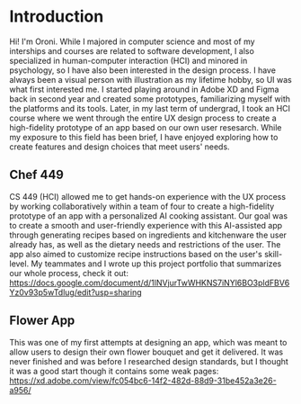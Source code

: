 # Introduction
Hi! I'm Oroni. While I majored in computer science and most of my interships and courses are related to software development, I also specialized in human-computer interaction (HCI) and minored in psychology, so I have also been interested in the design process. I have always been a visual person with illustration as my lifetime hobby, so UI was what first interested me. I started playing around in Adobe XD and Figma back in second year and created some prototypes, familiarizing myself with the platforms and its tools. Later, in my last term of undergrad, I took an HCI course where we went through the entire UX design process to create a high-fidelity prototype of an app based on our own user resesarch. While my exposure to this field has been brief, I have enjoyed exploring how to create features and design choices that meet users' needs.

## Chef 449

CS 449 (HCI) allowed me to get hands-on experience with the UX process by working collaboratively within a team of four to create a high-fidelity prototype of an app with a personalized AI cooking assistant. Our goal was to create a smooth and user-friendly experience with this AI-assisted app through generating recipes based on ingredients and kitchenware the user already has, as well as the dietary needs and restrictions of the user. The app also aimed to customize recipe instructions based on the user's skill-level. My teammates and I wrote up this project portfolio that summarizes our whole process, check it out: https://docs.google.com/document/d/1lNVjurTwWHKNS7iNYl6BO3pldFBV6Yz0v93p5wTdlug/edit?usp=sharing

## Flower App

This was one of my first attempts at designing an app, which was meant to allow users to design their own flower bouquet and get it delivered. It was never finished and was before I researched design standards, but I thought it was a good start though it contains some weak pages:  https://xd.adobe.com/view/fc054bc6-14f2-482d-88d9-31be452a3e26-a956/
